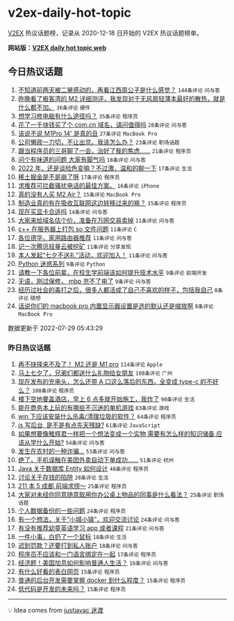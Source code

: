 # v2ex-daily-hot-topic

[V2EX](https://www.v2ex.com/) 热议话题榜，记录从 2020-12-18 日开始的 V2EX 热议话题榜单。

**网站版：[V2EX daily hot topic web](https://boojack.github.io/v2ex-daily-hot-topic-web/)**

## 今日热议话题

<!-- TODAY BEGIN -->

1. [不知道前两天被二舅感动的，再看江西周公子是什么感觉？](https://www.v2ex.com/t/869372) `144条评论` `问与答`
1. [昨晚看了极客湾的 M2 详细测评，我发现对于无风扇轻薄本最好的散热，就是什么都不加。](https://www.v2ex.com/t/869378) `36条评论` `硬件`
1. [想学习修电脑有什么途径吗？](https://www.v2ex.com/t/869396) `35条评论` `程序员`
1. [花了一千块钱买了个 com.cn 域名，请问值得吗](https://www.v2ex.com/t/869437) `28条评论` `问与答`
1. [该说不说 M1Pro 14' 是真的丑](https://www.v2ex.com/t/869418) `27条评论` `MacBook Pro`
1. [公司懒政一刀切，不让出京。我该怎么办？](https://www.v2ex.com/t/869391) `23条评论` `职场话题`
1. [跟当程序员的三哥聊了一会，治好了我的焦虑……](https://www.v2ex.com/t/869438) `21条评论` `程序员`
1. [问个有味道的问题 大家有脚气吗](https://www.v2ex.com/t/869440) `18条评论` `问与答`
1. [2022 年，还是谈险色变嘛？不过激，温和的聊一下](https://www.v2ex.com/t/869432) `17条评论` `生活`
1. [稀土掘金是不是崩了呀](https://www.v2ex.com/t/869383) `17条评论` `程序员`
1. [求推荐可拦截骚扰电话的最佳方案。](https://www.v2ex.com/t/869412) `16条评论` `iPhone`
1. [真的没有人买 M2 Air？](https://www.v2ex.com/t/869395) `15条评论` `MacBook Pro`
1. [制造业真的有在吸收互联网这边转移过来的嘛？](https://www.v2ex.com/t/869389) `15条评论` `程序员`
1. [现在买显卡合适吗](https://www.v2ex.com/t/869374) `14条评论` `问与答`
1. [大家来给域名估个价，准备在万网交易卖掉](https://www.v2ex.com/t/869449) `11条评论` `问与答`
1. [c++ 在服务器上打包 so 文件问题](https://www.v2ex.com/t/869423) `11条评论` `C`
1. [各位德华，家用路由器推荐](https://www.v2ex.com/t/869397) `11条评论` `问与答`
1. [记一次腾讯轻量云被挖矿](https://www.v2ex.com/t/869393) `11条评论` `分享发现`
1. [本人发起“七夕不送礼”活动，欢迎加入！](https://www.v2ex.com/t/869380) `11条评论` `问与答`
1. [Python 迷惑系列](https://www.v2ex.com/t/869414) `9条评论` `Python`
1. [请教一下各位前辈，在校生学前端该如何提升技术水平](https://www.v2ex.com/t/869411) `9条评论` `前端开发`
1. [无语，刚过保修， mbp 充不了电了](https://www.v2ex.com/t/869385) `9条评论` `问与答`
1. [经历过社会的毒打之后，很多人都活成了自己不喜欢的样子，包括我自己](https://www.v2ex.com/t/869434) `8条评论` `随想`
1. [话说你们的 macbook pro 内置显示器设置是选的默认还是缩放啊](https://www.v2ex.com/t/869415) `8条评论` `MacBook Pro`

数据更新于 2022-07-29 05:43:29

<!-- TODAY END -->

### 昨日热议话题

<!-- YESTERDAY BEGIN -->

1. [再不抉择来不及了！ M2 还是 M1 pro](https://www.v2ex.com/t/869141) `114条评论` `Apple`
1. [马上七夕了，兄弟们都送什么礼物给女朋友](https://www.v2ex.com/t/869148) `108条评论` `广州`
1. [现在发布的充电头，怎么还带 A 口这么落后的东西，全变成 type-c 的不好么？](https://www.v2ex.com/t/869188) `108条评论` `程序员`
1. [楼下空地要盖酒店，早上 6 点多就开始施工，我炸了](https://www.v2ex.com/t/869134) `90条评论` `生活`
1. [能在商务本上玩的有哪些不沉迷的单机游戏](https://www.v2ex.com/t/869187) `83条评论` `游戏`
1. [win 下应该安装什么杀毒/清理垃圾的软件？](https://www.v2ex.com/t/869240) `64条评论` `程序员`
1. [js 写后台, 是不是有点先天残缺?](https://www.v2ex.com/t/869194) `61条评论` `JavaScript`
1. [如果想要像稚辉君一样把一个想法变成一个实物,需要有怎么样的知识储备,应该从学什么开始?](https://www.v2ex.com/t/869238) `54条评论` `问与答`
1. [发生在农村的一种诈骗...](https://www.v2ex.com/t/869149) `53条评论` `问与答`
1. [绝了，手机误触在美团外卖自动下单成功......](https://www.v2ex.com/t/869213) `51条评论` `杭州`
1. [Java 关于数据库 Entity 如何设计](https://www.v2ex.com/t/869153) `48条评论` `程序员`
1. [讨论关于存钱的陷阱](https://www.v2ex.com/t/869299) `28条评论` `生活`
1. [211 本 5 成都 前端求捞～](https://www.v2ex.com/t/869298) `25条评论` `程序员`
1. [大家对未经你同意随意取用你办公桌上物品的同事是什么看法？](https://www.v2ex.com/t/869186) `25条评论` `职场话题`
1. [个人数据备份的一些问题](https://www.v2ex.com/t/869332) `24条评论` `程序员`
1. [有一个想法，关于“小城小镇”，欢迎交流讨论](https://www.v2ex.com/t/869259) `24条评论` `问与答`
1. [有没有推荐幼童英语学习 app 或者课程](https://www.v2ex.com/t/869197) `21条评论` `问与答`
1. [一件小事，白扔了一个鼠标](https://www.v2ex.com/t/869275) `18条评论` `生活`
1. [迟到罚款？还要打到私人账户](https://www.v2ex.com/t/869256) `18条评论` `问与答`
1. [程序员不应该和一门语言绑定在一起](https://www.v2ex.com/t/869308) `17条评论` `程序员`
1. [经济题！美国加息如何影响普通人生活？](https://www.v2ex.com/t/869314) `16条评论` `问与答`
1. [有什么好看的表白网页](https://www.v2ex.com/t/869345) `15条评论` `程序员`
1. [普通的后台开发需要掌握 docker 到什么程度？](https://www.v2ex.com/t/869271) `15条评论` `程序员`
1. [低代码是开发的未来吗？](https://www.v2ex.com/t/869251) `15条评论` `程序员`

<!-- YESTERDAY END -->

---

💡 Idea comes from [justjavac 迷渡](https://github.com/justjavac/)
